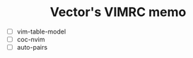 <h1 align="center"> Vector's VIMRC memo </h1>

- [ ] vim-table-model
- [ ] coc-nvim
- [ ] auto-pairs
